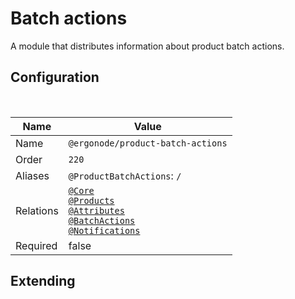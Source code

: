 # Batch actions

A module that distributes information about product batch actions.

## Configuration

<br>

| Name          | Value                    |
|---------------|--------------------------|
| Name          | `@ergonode/product-batch-actions`   |
| Order         | `220`                     |
| Aliases       | `@ProductBatchActions`: `/`       |
| Relations     | [`@Core`][module-core] <br> [`@Products`][module-products] <br> [`@Attributes`][module-attributes] <br> [`@BatchActions`][module-batch-actions] <br> [`@Notifications`][module-notifications]  |
| Required       | false     |

## Extending

[module-core]: frontend/modules/core
[module-products]: frontend/modules/products
[module-attributes]: frontend/modules/attributes
[module-batch-actions]: frontend/modules/batch-actions
[module-notifications]: frontend/modules/notifications

